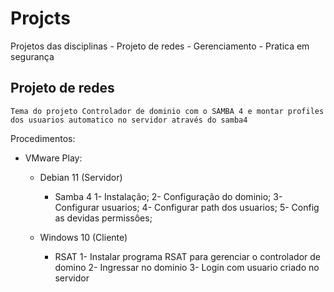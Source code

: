 # Projcts
 Projetos das disciplinas
    - Projeto de redes
    - Gerenciamento
    - Pratica em segurança

## Projeto de redes
    Tema do projeto Controlador de dominio com o SAMBA 4 e montar profiles dos usuarios automatico no servidor através do samba4

Procedimentos:

* VMware Play:
    - Debian 11 (Servidor)

        * Samba 4
        1- Instalação;
        2- Configuração do dominio;
        3- Configurar usuarios;
        4- Configurar path dos usuarios;
        5- Config as devidas permissôes;
        
    - Windows 10 (Cliente)
        * RSAT
        1- Instalar programa RSAT para gerenciar o controlador de domino
        2- Ingressar no dominio
        3- Login com usuario criado no servidor
